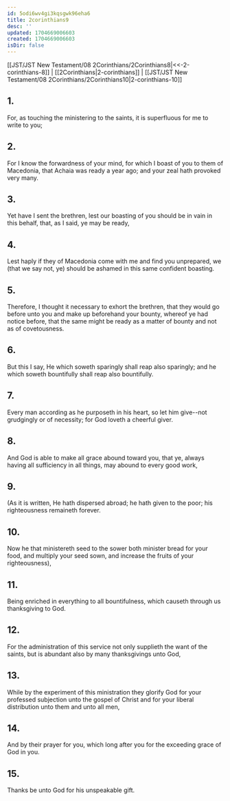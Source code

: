 ```yaml
---
id: 5odi6wv4gi3kqsgwk96eha6
title: 2corinthians9
desc: ''
updated: 1704669006603
created: 1704669006603
isDir: false
---
```

[[JST/JST New Testament/08 2Corinthians/2Corinthians8|<<-2-corinthians-8]] | [[2Corinthians|2-corinthians]] | [[JST/JST New Testament/08 2Corinthians/2Corinthians10|2-corinthians-10]]
## 1.
For, as touching the ministering to the saints, it is superfluous for me to write to you;
## 2.
For I know the forwardness of your mind, for which I boast of you to them of Macedonia, that Achaia was ready a year ago; and your zeal hath provoked very many.
## 3.
Yet have I sent the brethren, lest our boasting of you should be in vain in this behalf, that, as I said, ye may be ready,
## 4.
Lest haply if they of Macedonia come with me and find you unprepared, we (that we say not, ye) should be ashamed in this same confident boasting.
## 5.
Therefore, I thought it necessary to exhort the brethren, that they would go before unto you and make up beforehand your bounty, whereof ye had notice before, that the same might be ready as a matter of bounty and not as of covetousness.
## 6.
But this I say, He which soweth sparingly shall reap also sparingly; and he which soweth bountifully shall reap also bountifully.
## 7.
Every man according as he purposeth in his heart, so let him give\--not grudgingly or of necessity; for God loveth a cheerful giver.
## 8.
And God is able to make all grace abound toward you, that ye, always having all sufficiency in all things, may abound to every good work,
## 9.
(As it is written, He hath dispersed abroad; he hath given to the poor; his righteousness remaineth forever.
## 10.
Now he that ministereth seed to the sower both minister bread for your food, and multiply your seed sown, and increase the fruits of your righteousness),
## 11.
Being enriched in everything to all bountifulness, which causeth through us thanksgiving to God.
## 12.
For the administration of this service not only supplieth the want of the saints, but is abundant also by many thanksgivings unto God,
## 13.
While by the experiment of this ministration they glorify God for your professed subjection unto the gospel of Christ and for your liberal distribution unto them and unto all men,
## 14.
And by their prayer for you, which long after you for the exceeding grace of God in you.
## 15.
Thanks be unto God for his unspeakable gift.

